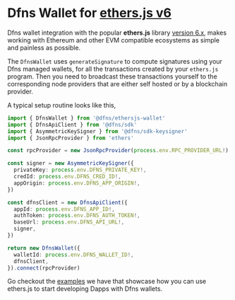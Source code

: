 # Dfns Wallet for [ethers.js v6](https://docs.ethers.org/v6/)

Dfns wallet integration with the popular __ethers.js__ library [version 6.x](https://docs.ethers.org/v6/), makes working with Ethereum and other EVM compatible ecosystems as simple and painless as possible.

The `DfnsWallet` uses `generateSignature` to compute signatures using your Dfns managed wallets, for all the transactions created by your `ethers.js` program. Then you need to broadcast these transactions yourself to the corresponding node providers that are either self hosted or by a blockchain provider.

A typical setup routine looks like this,

```typescript
import { DfnsWallet } from '@dfns/ethersjs-wallet'
import { DfnsApiClient } from '@dfns/sdk'
import { AsymmetricKeySigner } from '@dfns/sdk-keysigner'
import { JsonRpcProvider } from 'ethers'

const rpcProvider = new JsonRpcProvider(process.env.RPC_PROVIDER_URL!)

const signer = new AsymmetricKeySigner({
  privateKey: process.env.DFNS_PRIVATE_KEY!,
  credId: process.env.DFNS_CRED_ID!,
  appOrigin: process.env.DFNS_APP_ORIGIN!,
})

const dfnsClient = new DfnsApiClient({
  appId: process.env.DFNS_APP_ID!,
  authToken: process.env.DFNS_AUTH_TOKEN!,
  baseUrl: process.env.DFNS_API_URL!,
  signer,
})

return new DfnsWallet({
  walletId: process.env.DFNS_WALLET_ID!,
  dfnsClient,
}).connect(rpcProvider)
```

Go checkout the [examples](../examples/ethersjs/v6) we have that showcase how you can use ethers.js to start developing Dapps with Dfns wallets.
